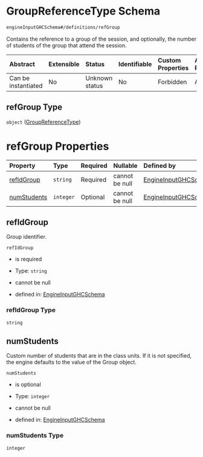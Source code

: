 # GroupReferenceType Schema

```txt
engineInputGHCSchema#/definitions/refGroup
```

Contains the reference to a group of the session, and optionally, the number of students of the group that attend the session.

| Abstract            | Extensible | Status         | Identifiable | Custom Properties | Additional Properties | Access Restrictions | Defined In                                                        |
| :------------------ | :--------- | :------------- | :----------- | :---------------- | :-------------------- | :------------------ | :---------------------------------------------------------------- |
| Can be instantiated | No         | Unknown status | No           | Forbidden         | Allowed               | none                | [ghc.schema.json*](../out/ghc.schema.json "open original schema") |

## refGroup Type

`object` ([GroupReferenceType](ghc-definitions-groupreferencetype.md))

# refGroup Properties

| Property                    | Type      | Required | Nullable       | Defined by                                                                                                                                               |
| :-------------------------- | :-------- | :------- | :------------- | :------------------------------------------------------------------------------------------------------------------------------------------------------- |
| [refIdGroup](#refidgroup)   | `string`  | Required | cannot be null | [EngineInputGHCSchema](ghc-definitions-groupreferencetype-properties-refidgroup.md "engineInputGHCSchema#/definitions/refGroup/properties/refIdGroup")   |
| [numStudents](#numstudents) | `integer` | Optional | cannot be null | [EngineInputGHCSchema](ghc-definitions-groupreferencetype-properties-numstudents.md "engineInputGHCSchema#/definitions/refGroup/properties/numStudents") |

## refIdGroup

Group identifier.

`refIdGroup`

*   is required

*   Type: `string`

*   cannot be null

*   defined in: [EngineInputGHCSchema](ghc-definitions-groupreferencetype-properties-refidgroup.md "engineInputGHCSchema#/definitions/refGroup/properties/refIdGroup")

### refIdGroup Type

`string`

## numStudents

Custom number of students that are in the class units. If it is not specified, the engine defaults to the value of the Group object.

`numStudents`

*   is optional

*   Type: `integer`

*   cannot be null

*   defined in: [EngineInputGHCSchema](ghc-definitions-groupreferencetype-properties-numstudents.md "engineInputGHCSchema#/definitions/refGroup/properties/numStudents")

### numStudents Type

`integer`
